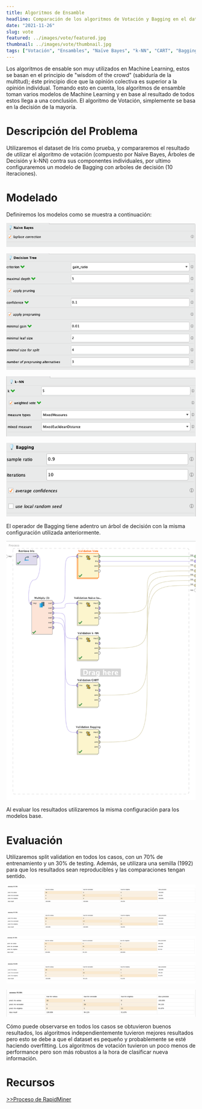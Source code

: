 ```yaml
---
title: Algoritmos de Ensamble
headline: Comparación de los algoritmos de Votación y Bagging en el dataset Iris.
date: "2021-11-26"
slug: vote
featured: ../images/vote/featured.jpg
thumbnail: ../images/vote/thumbnail.jpg
tags: ["Votación", "Ensambles", "Naïve Bayes", "k-NN", "CART", "Bagging"]
---
```


Los algoritmos de ensable son muy utilizados en Machine Learning, estos se
basan en el principio de "wisdom of the crowd" (sabiduría de la multitud); éste
principio dice que la opinión colectiva es superior a la opinión individual.
Tomando esto en cuenta, los algoritmos de ensamble toman varios modelos de
Machine Learning y en base al resultado de todos estos llega a una conclusión.
El algoritmo de Votación, simplemente se basa en la decisión de la mayoría.

# Descripción del Problema
Utilizaremos el dataset de Iris como prueba, y compararemos el resultado de
utilizar el algoritmo de votación (compuesto por Naïve Bayes, Árboles de
Decisión y k-NN) contra sus componentes individuales, por ultimo configuraremos
un modelo de Bagging con arboles de decisión (10 iteraciones).

# Modelado
Definiremos los modelos como se muestra a continuación:

![Parámetros Naïve Bayes](../images/vote/nb-params.png)

![Parámetros Árbol de Decisión](../images/vote/cart-params.png)

![Parámetros k-NN](../images/vote/knn-params.png)

![Parámetros Bagging](../images/vote/bg-params.png)

El operador de Bagging tiene adentro un árbol de decisión con la misma configuración
utilizada anteriormente.

![Proceso de RapidMiner](../images/vote/rm-process.png)

Al evaluar los resultados utilizaremos la misma configuración para los modelos base.

# Evaluación
Utilizaremos split validation en todos los casos, con un 70% de entrenamiento y
un 30% de testing. Además, se utilizara una semilla (1992) para que los
resultados sean reproducibles y las comparaciones tengan sentido.

![Resultados de Naïve Bayes](../images/vote/p-naive.png)

![Resultados de Árbol de Decisión](../images/vote/p-naive.png)

![Resultados de k-NN](../images/vote/p-knn.png)

![Resultados de Votación](../images/vote/p-vote.png)

![Resultados de Bagging](../images/vote/bg-p.png)

Cómo puede observarse en todos los casos se obtuvieron buenos resultados, los
algoritmos independientemente tuvieron mejores resultados pero esto se debe a
que el dataset es pequeño y probablemente se esté haciendo overfitting. Los
algoritmos de votación tuvieron un poco menos de performance pero son más
robustos a la hora de clasificar nueva información.

# Recursos
[>>Proceso de RapidMiner](vote.rmp)
